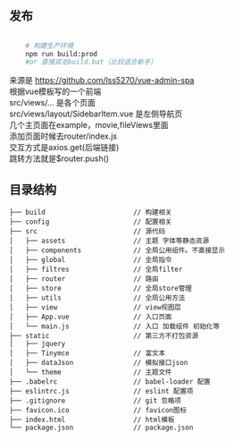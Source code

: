 
## 发布
```bash
  
    # 构建生产环境
    npm run build:prod
    #or 直接双击build.bat（比较适合新手）
```


来源是 https://github.com/lss5270/vue-admin-spa  
根据vue模板写的一个前端  
src/views/... 是各个页面  
src/views/layout/SidebarItem.vue 是左侧导航页  
几个主页面在example，movie,fileViews里面  
添加页面时候去router/index.js  
交互方式是axios.get(后端链接)  
跳转方法就是$router.push()  


## 目录结构
```shell
├── build                      // 构建相关  
├── config                     // 配置相关
├── src                        // 源代码
│   ├── assets                 // 主题 字体等静态资源
│   ├── components             // 全局公用组件。不直接显示
│   ├── global                 // 全局指令
│   ├── filtres                // 全局filter
│   ├── router                 // 路由
│   ├── store                  // 全局store管理
│   ├── utils                  // 全局公用方法
│   ├── view                   // view视图层
│   ├── App.vue                // 入口页面
│   └── main.js                // 入口 加载组件 初始化等
├── static                     // 第三方不打包资源
│   ├── jquery
│   ├── Tinymce                // 富文本
│   ├── dataJson               // 模拟接口json
│   └── theme                  // 主题文件
├── .babelrc                   // babel-loader 配置
├── eslintrc.js                // eslint 配置项
├── .gitignore                 // git 忽略项
├── favicon.ico                // favicon图标
├── index.html                 // html模板
└── package.json               // package.json

```
